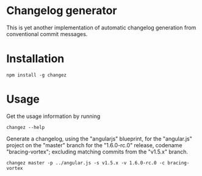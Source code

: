 # Changelog generator

This is yet another implementation of automatic changelog generation
from conventional commit messages.

# Installation
```
npm install -g changez
```

# Usage

Get the usage information by running

```
changez --help
```

Generate a changelog, using the "angularjs" blueprint, for the "angular.js" project
on the "master" branch for the "1.6.0-rc.0" release, codename "bracing-vortex";
excluding matching commits from the "v1.5.x" branch.

```
changez master -p ../angular.js -s v1.5.x -v 1.6.0-rc.0 -c bracing-vortex

```